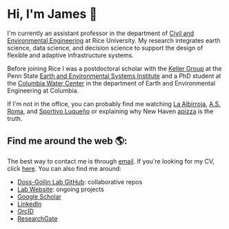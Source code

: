 # Hi, I'm James 👋

I'm currently an assistant professor in the department of [Civil and Environmental Engineering](https://cee.rice.edu/people/faculty) at Rice University.
My research integrates earth science, data science, and decision science to support the design of flexible and adaptive infrastructure systems.

Before joining Rice I was a postdoctoral scholar with the [Keller Group](https://personal.ems.psu.edu/~kzk10/) at the Penn State [Earth and Environmental Systems Institute](https://www.eesi.psu.edu/people) and a PhD student at the [Columbia Water Center](https://water.columbia.edu) in the department of Earth and Environmental Engineering at Columbia.

If I'm not in the office, you can probably find me watching [La Albirroja](https://twitter.com/albirroja), [A.S. Roma](https://twitter.com/https://twitter.com/ASRomaEN), and [Sportivo Luqueño](http://clubsportivoluqueno.com.py/) or explaining why New Haven [apizza](https://www.nhregister.com/news/article/An-upcoming-film-celebrates-New-Haven-s-holy-12576171.php) is the truth.

## Find me around the web 🌎:

The best way to contact me is through [email](mailto:jdossgollin@rice.edu).
If you're looking for my CV, click [here](https://jdossgollin.github.io/cv-pdf/CV_Doss-Gollin_James.pdf).
You can also find me around:

* [Doss-Gollin Lab GitHub](https://github.com/dossgollin-lab): collaborative repos
* [Lab Website](http://dossgollin-lab.github.io): ongoing projects
* [Google Scholar](https://scholar.google.com/citations?user=6ifLBBsAAAAJ&hl)
* [LinkedIn](https://linkedin.com/in/jamesdossgollin)
* [OrcID](https://orcid.org/0000-0002-3428-2224)
* [ResearchGate](https://www.researchgate.net/profile/James_Doss-Gollin)
